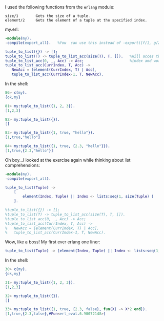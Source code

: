 I used the following functions from the `erlang` module:

```
size/1        Gets the size of a tuple.
element/2     Gets the element of a tuple at the specified index.
```
my.erl:
```erlang
-module(my).
-compile(export_all).   %You  can use this instead of -export([f/1, g/2, ...]).

tuple_to_list({}) -> [];
tuple_to_list(T) -> tuple_to_list_acc(size(T), T, []).   %Will acces the elements of the tuple starting at the largest 
tuple_to_list_acc(0, _, Acc) -> Acc;                     %index and work down to the smallest index.
tuple_to_list_acc(CurrIndex, T, Acc) ->
   NewAcc = [element(CurrIndex, T) | Acc],
   tuple_to_list_acc(CurrIndex-1, T, NewAcc).
```

In the shell:

```erlang
80> c(my).
{ok,my}

81> my:tuple_to_list({1, 2, 3}).
[1,2,3]

82> my:tuple_to_list({}).       
[]

83> my:tuple_to_list({1, true, "hello"}).
[1,true,"hello"]

84> my:tuple_to_list({1, true, {2.3, "hello"}}).
[1,true,{2.3,"hello"}]
```

Oh boy...I looked at the exercise again while thinking about list comprehensions:

```erlang
-module(my).
-compile(export_all).

tuple_to_list(Tuple) -> 
    [
        element(Index, Tuple) || Index <- lists:seq(1, size(Tuple) )
    ].

%tuple_to_list({}) -> [];
%tuple_to_list(T) -> tuple_to_list_acc(size(T), T, []).
%tuple_to_list_acc(0, _, Acc) -> Acc;
%tuple_to_list_acc(CurrIndex, T, Acc) ->
%   NewAcc = [element(CurrIndex, T) | Acc],
%   tuple_to_list_acc(CurrIndex-1, T, NewAcc).
```

Wow, like a boss!  My first ever erlang one liner:
```erlang
tuple_to_list(Tuple) -> [element(Index, Tuple) || Index <- lists:seq(1, size(Tuple) )].
```
In the shell:

```erlang
30> c(my).
{ok,my}

31> my:tuple_to_list({1, 2, 3}).
[1,2,3]

32> my:tuple_to_list({}).       
[]

33> my:tuple_to_list({1, true, {2.3, false}, fun(X) -> X*2 end}).
[1,true,{2.3,false},#Fun<erl_eval.6.90072148>]

```
